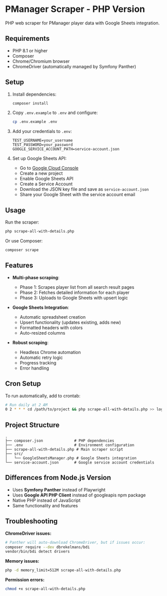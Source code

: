 # PManager Scraper - PHP Version

PHP web scraper for PManager player data with Google Sheets integration.

## Requirements

- PHP 8.1 or higher
- Composer
- Chrome/Chromium browser
- ChromeDriver (automatically managed by Symfony Panther)

## Setup

1. Install dependencies:
   ```bash
   composer install
   ```

2. Copy `.env.example` to `.env` and configure:
   ```bash
   cp .env.example .env
   ```

3. Add your credentials to `.env`:
   ```
   TEST_USERNAME=your_username
   TEST_PASSWORD=your_password
   GOOGLE_SERVICE_ACCOUNT_PATH=service-account.json
   ```

4. Set up Google Sheets API:
   - Go to [Google Cloud Console](https://console.cloud.google.com/)
   - Create a new project
   - Enable Google Sheets API
   - Create a Service Account
   - Download the JSON key file and save as `service-account.json`
   - Share your Google Sheet with the service account email

## Usage

Run the scraper:
```bash
php scrape-all-with-details.php
```

Or use Composer:
```bash
composer scrape
```

## Features

- **Multi-phase scraping**: 
  - Phase 1: Scrapes player list from all search result pages
  - Phase 2: Fetches detailed information for each player
  - Phase 3: Uploads to Google Sheets with upsert logic

- **Google Sheets Integration**:
  - Automatic spreadsheet creation
  - Upsert functionality (updates existing, adds new)
  - Formatted headers with colors
  - Auto-resized columns

- **Robust scraping**:
  - Headless Chrome automation
  - Automatic retry logic
  - Progress tracking
  - Error handling

## Cron Setup

To run automatically, add to crontab:

```bash
# Run daily at 2 AM
0 2 * * * cd /path/to/project && php scrape-all-with-details.php >> logs/scraper.log 2>&1
```

## Project Structure

```
.
├── composer.json              # PHP dependencies
├── .env                       # Environment configuration
├── scrape-all-with-details.php # Main scraper script
├── src/
│   └── GoogleSheetsManager.php # Google Sheets integration
└── service-account.json       # Google service account credentials
```

## Differences from Node.js Version

- Uses **Symfony Panther** instead of Playwright
- Uses **Google API PHP Client** instead of googleapis npm package
- Native PHP instead of JavaScript
- Same functionality and features

## Troubleshooting

**ChromeDriver issues:**
```bash
# Panther will auto-download ChromeDriver, but if issues occur:
composer require --dev dbrekelmans/bdi
vendor/bin/bdi detect drivers
```

**Memory issues:**
```bash
php -d memory_limit=512M scrape-all-with-details.php
```

**Permission errors:**
```bash
chmod +x scrape-all-with-details.php
```
